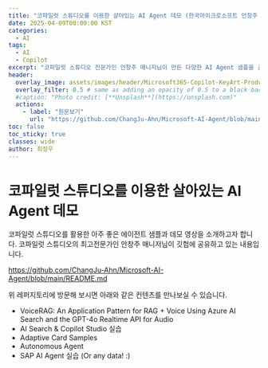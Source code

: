 ```yaml
---
title: "코파일럿 스튜디오를 이용한 살아있는 AI Agent 데모 (한국마이크로소프트 안창주 매니저)"
date: 2025-04-09T00:00:00 KST
categories:
  - AI
tags:
  - AI
  - Copilot
excerpt: "코파일럿 스튜디오 전문가인 안창주 매니저님이 만든 다양한 AI Agent 샘플을 공유합니다."
header:
  overlay_image: assets/images/header/Microsoft365-Copilot-KeyArt-Productivity-6K-01.png
  overlay_filter: 0.5 # same as adding an opacity of 0.5 to a black background
  #caption: "Photo credit: [**Unsplash**](https://unsplash.com)"
  actions:
    - label: "원문보기"
      url: "https://github.com/ChangJu-Ahn/Microsoft-AI-Agent/blob/main/README.md"
toc: false
toc_sticky: true
classes: wide
author: 최정우
---
```


# 코파일럿 스튜디오를 이용한 살아있는 AI Agent 데모

코파일럿 스튜디오를 활용한 아주 좋은 에이전트 샘플과 데모 영상을 소개하고자 합니다.
코파일럿 스튜디오의 최고전문가인 안창주 매니저님이 깃헙에 공유하고 있는 내용입니다.

https://github.com/ChangJu-Ahn/Microsoft-AI-Agent/blob/main/README.md

위 레퍼지토리에 방문해 보시면 아래와 같은 컨텐츠를 만나보실 수 있습니다.

- VoiceRAG: An Application Pattern for RAG + Voice Using Azure AI Search and the GPT-4o Realtime API for Audio
- AI Search & Copilot Studio 실습
- Adaptive Card Samples
- Autonomous Agent
- SAP AI Agent 실습 (Or any data! :)

